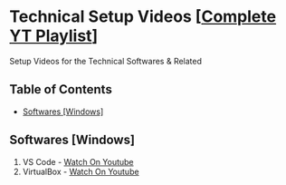 # Technical Setup Videos [[Complete YT Playlist](https://www.youtube.com/playlist?list=PLb3FxR6dN-sndKYRcRU_-s2e1UjD_AX4k)]
Setup Videos for the Technical Softwares &amp; Related

## Table of Contents
- [Softwares [Windows]](https://github.com/RaannaKasturi/TechnicalSetupVideos/edit/main/README.md#softwares-windows)

## Softwares [Windows]
1. VS Code - [Watch On Youtube](https://youtu.be/sFCjnDHUuIA)
2. VirtualBox - [Watch On Youtube](https://youtu.be/-PS1LI4FTjc)
